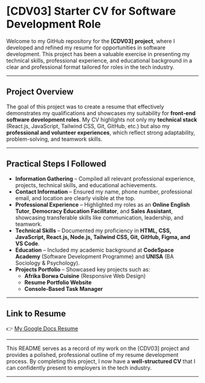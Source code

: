 # [CDV03] Starter CV for Software Development Role

Welcome to my GitHub repository for the **[CDV03] project**, where I developed and refined my resume for opportunities in software development. This project has been a valuable exercise in presenting my technical skills, professional experience, and educational background in a clear and professional format tailored for roles in the tech industry.

---

## Project Overview

The goal of this project was to create a resume that effectively demonstrates my qualifications and showcases my suitability for **front-end software development roles**. My CV highlights not only my **technical stack** (React.js, JavaScript, Tailwind CSS, Git, GitHub, etc.) but also my **professional and volunteer experiences**, which reflect strong adaptability, problem-solving, and teamwork skills.

---

## Practical Steps I Followed

- **Information Gathering** – Compiled all relevant professional experience, projects, technical skills, and educational achievements.
- **Contact Information** – Ensured my name, phone number, professional email, and location are clearly visible at the top.
- **Professional Experience** – Highlighted my roles as an **Online English Tutor**, **Democracy Education Facilitator**, and **Sales Assistant**, showcasing transferable skills like communication, leadership, and teamwork.
- **Technical Skills** – Documented my proficiency in **HTML, CSS, JavaScript, React.js, Node.js, Tailwind CSS, Git, GitHub, Figma, and VS Code**.
- **Education** – Included my academic background at **CodeSpace Academy** (Software Development Programme) and **UNISA** (BA Sociology & Psychology).
- **Projects Portfolio** – Showcased key projects such as:
  - **Afrika Borwa Cuisine** (Responsive Web Design)
  - **Resume Portfolio Website**
  - **Console-Based Task Manager**

---

## Link to Resume

👉 [My Google Docs Resume](https://docs.google.com/document/d/1NZw98VYyi2h_SSojke_ghWJd0hdrzmOOcxd1VjcitGo/edit?usp=sharing)

---

This README serves as a record of my work on the [CDV03] project and provides a polished, professional outline of my resume development process. By completing this project, I now have a **well-structured CV** that I can confidently present to employers in the tech industry.

---
